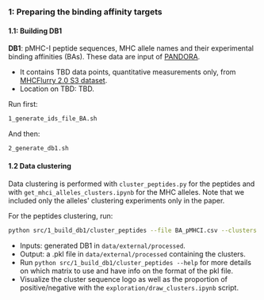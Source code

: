 ### 1: Preparing the binding affinity targets

#### 1.1: Building DB1

**DB1**: pMHC-I peptide sequences, MHC allele names and their experimental binding affinities (BAs). These data are input of [PANDORA](https://github.com/X-lab-3D/PANDORA).
- It contains TBD data points, quantitative measurements only, from [MHCFlurry 2.0 S3 dataset](https://data.mendeley.com/datasets/zx3kjzc3yx/3).
- Location on TBD: TBD.

Run first: 

```bash
1_generate_ids_file_BA.sh
```

And then: 

```bash
2_generate_db1.sh
```

#### 1.2 Data clustering

Data clustering is performed with `cluster_peptides.py` for the peptides and with `get_mhci_alleles_clusters.ipynb` for the MHC alleles. Note that we included only the alleles' clustering experiments only in the paper. 

For the peptides clustering, run:

```bash 
python src/1_build_db1/cluster_peptides --file BA_pMHCI.csv --clusters 10
```

* Inputs: generated DB1 in `data/external/processed`.
* Output: a .pkl file in `data/external/processed` containing the clusters.
* Run `python src/1_build_db1/cluster_peptides --help` for more details on which matrix to use and have info on the format of the pkl file.
* Visualize the cluster sequence logo as well as the proportion of positive/negative with the `exploration/draw_clusters.ipynb` script.
